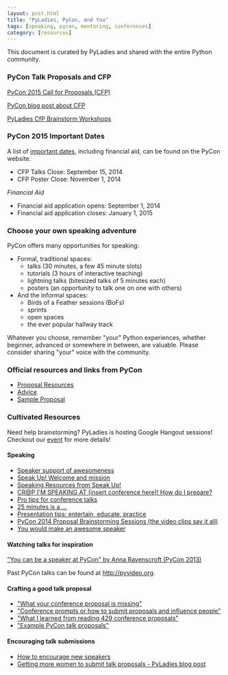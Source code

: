 ```yaml
---
layout: post.html
title: "PyLadies, PyCon, and You"
tags: [speaking, pycon, mentoring, conferences]
category: [resources]
---
```


This document is curated by PyLadies and shared with the entire Python community.


### PyCon Talk Proposals and CFP

[PyCon 2015 Call for Proposals (CFP)](https://us.pycon.org/2015/speaking/cfp/)

[PyCon blog post about CFP](http://pycon.blogspot.com/2014/08/pycon-2015-call-for-proposals-is-open.html)

[PyLadies CfP Brainstorm Workshops](https://pyladies-pycon-2015.eventbrite.com)

### PyCon 2015 Important Dates

A list of [important dates](https://us.pycon.org/2015/speaking/cfp/), including financial aid, can be found on the PyCon website.


* CFP Talks Close: September 15, 2014
* CFP Poster Close: November 1, 2014

*Financial Aid*

* Financial aid application opens: September 1, 2014
* Financial aid application closes: January 1, 2015


### Choose your own speaking adventure

PyCon offers many opportunities for speaking:

* Formal, traditional spaces:
    - talks (30 minutes, a few 45 minute slots)
    - tutorials (3 hours of interactive teaching)
    - lightning talks (bitesized talks of 5 minutes each)
    - posters (an opportunity to talk one on one with others)
* And the informal spaces:
    - Birds of a Feather sessions (BoFs)
    - sprints
    - open spaces
    - the ever popular hallway track

Whatever you choose, remember "your" Python experiences, whether beginner, advanced or somewhere in between, are valuable. Please consider sharing "your" voice with the community.


### Official resources and links from PyCon

* [Proposal Resources](https://us.pycon.org/2015/speaking/proposal-resources/)
* [Advice](https://us.pycon.org/2015/speaking/proposal_advice/)
* [Sample Proposal](https://us.pycon.org/2015/speaking/proposal_advice/samples/SpacePug/)


### Cultivated Resources

Need help brainstorming?  PyLadies is hosting Google Hangout sessions!  Checkout our [event](https://pyladies-pycon-2015.eventbrite.com) for more details!

#### Speaking

- [Speaker support of awesomeness](http://juliepagano.com/blog/2014/06/30/speaker-support-of-awesomeness/)
- [Speak Up! Welcome and mission](http://speakup.io/)
- [Speaking Resources from Speak Up!](http://speakup.io/resources.html)
- [CR@P I'M SPEAKING AT [insert conference here]! How do I prepare?](http://www.roguelynn.com/words/crap-im-speaking/)
- [Pro tips for conference talks](http://www.craigkerstiens.com/2012/06/19/pro-tips-for-conference-talks/)
- [25 minutes is a ...](http://nedbatchelder.com/blog/201002/25_minutes_is_a_bitch.html)
- [Presentation tips: entertain, educate, practice](http://nedbatchelder.com/text/presentationtips.html)
- [PyCon 2014 Proposal Brainstorming Sessions (the video clips say it all)](http://www.pyladies.com/blog/pycon-2014-cfp-brainstorm/)
- [You would make an awesome speaker](http://weareallaweso.me/)


#### Watching talks for inspiration

["You can be a speaker at PyCon" by Anna Ravenscroft (PyCon 2013)](https://www.youtube.com/watch?v=myzQXKuQjac)

Past PyCon talks can be found at <http://pyvideo.org>.


#### Crafting a good talk proposal

- ["What your conference proposal is missing"](http://www.sarahmei.com/blog/2014/04/07/what-your-conference-proposal-is-missing/)
- ["Conference prompts or how to submit proposals and influence people"](http://www.noelrappin.com/railsrx/2014/1/18/conference-prompts-or-how-to-submit-proposals-and-influence-people)
- ["What I learned from reading 429 conference proposals"](http://www.noelrappin.com/railsrx/2014/3/17/what-i-learned-from-reading-429-conference-proposals)
- ["Example PyCon talk proposals"](http://http://rhodesmill.org/brandon/2013/example-pycon-proposals/)


#### Encouraging talk submissions

- [How to encourage new speakers](http://weareallaweso.me/for_curators/)
- [Getting more women to submit talk proposals - PyLadies blog post](http://www.pyladies.com/blog/getting-more-women-to-submit-talk-proposals/)
